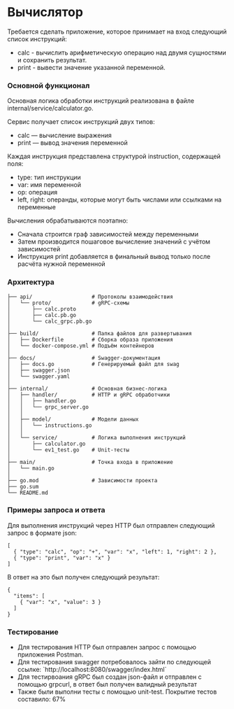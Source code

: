 # Вычислятор #
Требается сделать приложение, которое принимает на вход следующий список инструкций:

<ul>
  <li> calc - вычислить арифметическую операцию над двумя сущностями и сохранить результат.</li>
  <li> print - вывести значение указанной переменной. </li>

</ul> 

### Основной функционал ###
Основная логика обработки инструкций реализована в файле internal/service/calculator.go.

Сервис получает список инструкций двух типов:
<ul>
   <li>  calc — вычисление выражения </li>

   <li>  print — вывод значения переменной </li>
</ul> 
Каждая инструкция представлена структурой instruction, содержащей поля:
<ul>
  <li> type: тип инструкции </li>

  <li> var: имя переменной </li>

  <li> op: операция </li>

  <li>  left, right: операнды, которые могут быть числами или ссылками на переменные </li>
</ul> 
Вычисления обрабатываются поэтапно:
<ul>
  <li> Сначала строится граф зависимостей между переменными </li>

  <li> Затем производится пошаговое вычисление значений с учётом зависимостей </li>

  <li> Инструкция print добавляется в финальный вывод только после расчёта нужной переменной </li>
</ul> 

### Архитектура ###

```
├── api/                   # Протоколы взаимодействия
│   └── proto/             # gRPC-схемы
│       ├── calc.proto
│       ├── calc.pb.go
│       └── calc_grpc.pb.go
│
├── build/                 # Папка файлов для развертывания
│   ├── Dockerfile         # Сборка образа приложения
│   └── docker-compose.yml # Подъём контейнеров
│
├── docs/                  # Swagger-документация
│   ├── docs.go            # Генерируемый файл для swag
│   ├── swagger.json
│   └── swagger.yaml
│
├── internal/              # Основная бизнес-логика
│   ├── handler/           # HTTP и gRPC обработчики
│   │   ├── handler.go
│   │   └── grpc_server.go
│   │
│   ├── model/             # Модели данных 
│   │   └── instructions.go
│   │
│   └── service/           # Логика выполнения инструкций
│       ├── calculator.go
│       └── ev1_test.go    # Unit-тесты
│
├── main/                  # Точка входа в приложение
│   └── main.go
│
├── go.mod                 # Зависимости проекта
├── go.sum
└── README.md 
```
### Примеры запроса и ответа  ###
Для выполнения инструкций через HTTP был отправлен следующий запрос в формате json:

```
[
  { "type": "calc", "op": "+", "var": "x", "left": 1, "right": 2 },
  { "type": "print", "var": "x" }
]
```
В ответ на это был получен следующий результат:

```
{
  "items": [
    { "var": "x", "value": 3 }
  ]
}
```

### Тестирование ###
<ul>
  <li> Для тестирования HTTP был отправлен запрос с помощью приложения Postman.</li>
  <li> Для тестирования swagger потребовалось зайти по следующей ссылке: `http://localhost:8080/swagger/index.html`</li>
  <li> Для тестирвоания gRPC был создан json-файл и отправлен с помощью grpcurl, в ответ был получен валидный результат </li>
  <li> Также были выполни тесты с помощью unit-test. Покрытие тестов составило: 67%  </li>
</ul> 

